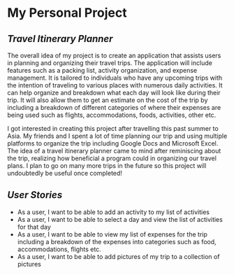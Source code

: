 # **My Personal Project**

## *Travel Itinerary Planner*

The overall idea of my project is to create an application that assists users in planning and organizing their travel
trips. The application will include features such as a packing list, activity organization, and expense management.
It is tailored to individuals who have any upcoming trips with the intention of traveling to various
places with numerous daily activities. It can help organize and breakdown what each day will look like during their
trip. It will also allow them to get an estimate on the cost of the trip by including a breakdown of different 
categories of where their expenses are being used such as flights, accommodations, foods, activities, other etc.

I got interested in creating this project after travelling this past summer to Asia. My friends and I spent a lot of 
time planning our trip and using multiple platforms to organize the trip including Google Docs and Microsoft Excel. The
idea of a travel itinerary planner came to mind after reminiscing about the trip, realizing how beneficial a program
could in organizing our travel plans. I plan to go on many more trips in the future so this project will 
undoubtedly be useful once completed!

## *User Stories*
- As a user, I want to be able to add an activity to my list of activities 
- As a user, I want to be able to select a day and view the list of activities for that day
- As a user, I want to be able to view my list of expenses for the trip including a breakdown of the expenses into
categories such as food, accommodations, flights etc.
- As a user, I want to be able to add pictures of my trip to a collection of pictures
